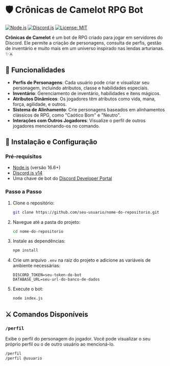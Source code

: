 # 🛡️ Crônicas de Camelot RPG Bot

[![Node.js](https://img.shields.io/badge/Node.js-16.6+-green)](https://nodejs.org/)
[![Discord.js](https://img.shields.io/badge/Discord.js-v14-blue)](https://discord.js.org/)
[![License: MIT](https://img.shields.io/badge/License-MIT-yellow.svg)](https://opensource.org/licenses/MIT)

**Crônicas de Camelot** é um bot de RPG criado para jogar em servidores do Discord. Ele permite a criação de personagens, consulta de perfis, gestão de inventário e muito mais em um universo inspirado nas lendas arturianas. ✨⚔️

## 📜 Funcionalidades
- **Perfis de Personagens**: Cada usuário pode criar e visualizar seu personagem, incluindo atributos, classe e habilidades especiais.
- **Inventário**: Gerenciamento de inventário, habilidades e itens mágicos.
- **Atributos Dinâmicos**: Os jogadores têm atributos como vida, mana, força, agilidade, e outros.
- **Sistema de Alinhamento**: Crie personagens baseados em alinhamentos clássicos de RPG, como "Caótico Bom" e "Neutro".
- **Interações com Outros Jogadores**: Visualize o perfil de outros jogadores mencionando-os no comando.

## 🚀 Instalação e Configuração

### Pré-requisitos

- [Node.js](https://nodejs.org/en/) (versão 16.6+)
- [Discord.js v14](https://discord.js.org/#/)
- Uma chave de bot do [Discord Developer Portal](https://discord.com/developers/applications)

### Passo a Passo

1. Clone o repositório:
    ```bash
    git clone https://github.com/seu-usuario/nome-do-repositorio.git
    ```

2. Navegue até a pasta do projeto:
    ```bash
    cd nome-do-repositorio
    ```

3. Instale as dependências:
    ```bash
    npm install
    ```

4. Crie um arquivo `.env` na raiz do projeto e adicione as variáveis de ambiente necessárias:
    ```
    DISCORD_TOKEN=seu-token-do-bot
    DATABASE_URL=seu-url-do-banco-de-dados
    ```

5. Execute o bot:
    ```bash
    node index.js
    ```

## ⚔️ Comandos Disponíveis

### `/perfil`
Exibe o perfil do personagem do jogador. Você pode visualizar o seu próprio perfil ou o de outro usuário ao mencioná-lo.

```bash
/perfil
/perfil @usuario
